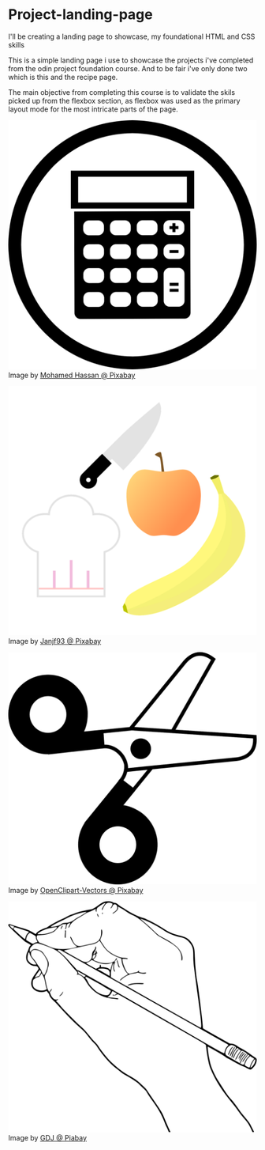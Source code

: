 # Project-landing-page
I'll be creating a landing page to showcase, my foundational HTML and CSS skills

This is a simple landing page i use to showcase the projects i've completed from the odin project 
foundation course. And to be fair i've only done two which is this and the recipe page.

The main objective from completing this course is to validate the skils picked up from the flexbox 
section, as flexbox was used as the primary layout mode for the most intricate parts of the page.

<!-- Refrence image creators? -->
![Calculator image](./images/mathematical-3714907_1280.png)
Image by [Mohamed Hassan @ Pixabay](https://pixabay.com/users/mohamed_hassan-5229782/)

![Recipe image](./images/recipe-1717162_1280.png)
Image by [Janjf93 @ Pixabay](https://pixabay.com/users/janjf93-3084263/)

![Scissors image](./images/scissors-147115_1280.png)
Image by [OpenClipart-Vectors @ Pixabay](https://pixabay.com/users/openclipart-vectors-30363/)

![Draw image](./images/draw-4067546_1280.png)
Image by [GDJ @ Piabay](https://pixabay.com/users/gdj-1086657/)